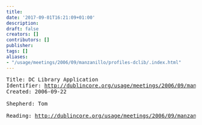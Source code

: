 ```yaml
---
title: 
date: '2017-09-01T16:21:09+01:00'
description: 
draft: false
creators: []
contributors: []
publisher: 
tags: []
aliases:
- "/usage/meetings/2006/09/manzanillo/profiles-dclib/.index.html"
---
```


<pre>
Title: DC Library Application 
Identifier: <a href="http://dublincore.org/usage/meetings/2006/09/manzanillo/profiles-dclib/html/">http://dublincore.org/usage/meetings/2006/09/manzanillo/profiles-dclib/html/</a>
Created: 2006-09-22

Shepherd: Tom

Reading: <a href="http://dublincore.org/usage/meetings/2006/09/manzanillo/profiles-dclib/MODS-terms-in-DC-Lib-Proposal.doc">http://dublincore.org/usage/meetings/2006/09/manzanillo/profiles-dclib/MODS-terms-in-DC-Lib-Proposal.doc</a>
</pre>
